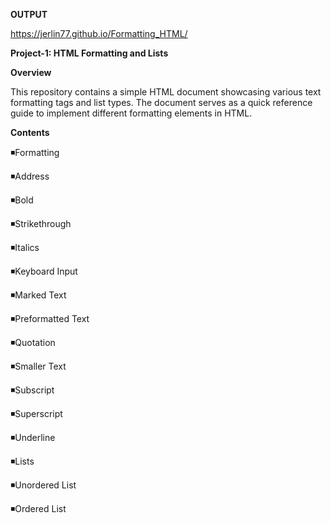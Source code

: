 **OUTPUT**

https://jerlin77.github.io/Formatting_HTML/

**Project-1: HTML Formatting and Lists**

**Overview**

This repository contains a simple HTML document showcasing various text formatting tags and list types. The document serves as a quick reference guide to implement different formatting elements in HTML.

**Contents**

◾Formatting

◾Address

◾Bold

◾Strikethrough

◾Italics

◾Keyboard Input

◾Marked Text

◾Preformatted Text

◾Quotation

◾Smaller Text

◾Subscript

◾Superscript

◾Underline

◾Lists

◾Unordered List

◾Ordered List
